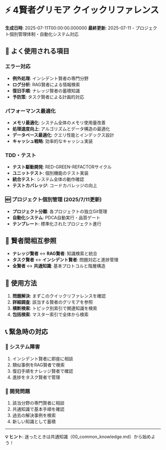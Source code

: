 # ⚡ 4賢者グリモア クイックリファレンス

**生成日時**: 2025-07-11T00:00:00.000000
**最終更新**: 2025-07-11 - プロジェクト個別管理体制・自動化システム対応

## 🚀 よく使用される項目

### エラー対応
- **例外処理**: インシデント賢者の専門分野
- **ログ分析**: RAG賢者による情報検索
- **復旧手順**: ナレッジ賢者の蓄積知識
- **予防策**: タスク賢者による計画的対応

### パフォーマンス最適化
- **メモリ最適化**: システム全体のメモリ使用量改善
- **処理速度向上**: アルゴリズムとデータ構造の最適化
- **データベース最適化**: クエリ性能とインデックス設計
- **キャッシュ戦略**: 効率的なキャッシュ実装

### TDD・テスト
- **テスト駆動開発**: RED-GREEN-REFACTORサイクル
- **ユニットテスト**: 個別機能のテスト実装
- **統合テスト**: システム全体の動作確認
- **テストカバレッジ**: コードカバレッジの向上

### 🆕 プロジェクト個別管理 (2025/7/11更新)
- **プロジェクト分離**: 各プロジェクトの独立Git管理
- **自動化システム**: PDCA自動実行・品質ゲート
- **テンプレート**: 標準化されたプロジェクト進行

## 🔗 賢者間相互参照

- **ナレッジ賢者** ↔ **RAG賢者**: 知識検索と統合
- **タスク賢者** ↔ **インシデント賢者**: 問題対応と進捗管理
- **全賢者** ↔ **共通知識**: 基本プロトコルと階層構造

## 🎯 使用方法

1. **問題解決**: まずこのクイックリファレンスを確認
2. **詳細調査**: 該当する賢者のグリモアを参照
3. **横断検索**: トピック別索引で関連知識を検索
4. **包括検索**: マスター索引で全体から検索

## 📞 緊急時の対応

### 🚨 システム障害
1. インシデント賢者に即座に相談
2. 類似事例をRAG賢者で検索
3. 復旧手順をナレッジ賢者で確認
4. 進捗をタスク賢者で管理

### 🔧 開発問題
1. 該当分野の専門賢者に相談
2. 共通知識で基本手順を確認
3. 過去の解決事例を検索
4. 新しい知識として蓄積

---

**💡 ヒント**: 迷ったときは共通知識（00_common_knowledge.md）から始めよう！
